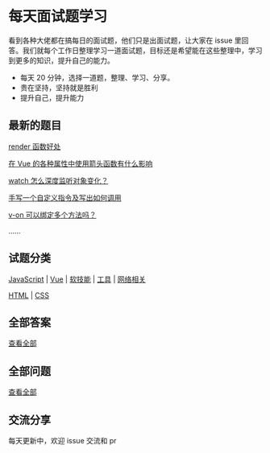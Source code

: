 # 每天面试题学习

看到各种大佬都在搞每日的面试题，他们只是出面试题，让大家在 issue 里回答。我们就每个工作日整理学习一道面试题，目标还是希望能在这些整理中，学习到更多的知识，提升自己的能力。

- 每天 20 分钟，选择一道题，整理、学习、分享。
- 贵在坚持，坚持就是胜利
- 提升自己，提升能力

## 最新的题目

[render 函数好处](https://github.com/kaisa911/DailyInterviewQuestion/blob/master/Questions/Vue/render函数好处.md)

[在 Vue 的各种属性中使用箭头函数有什么影响](https://github.com/kaisa911/DailyInterviewQuestion/blob/master/Questions/Vue/在Vue的各种属性中使用箭头函数有什么影响.md)

[watch 怎么深度监听对象变化？](https://github.com/kaisa911/DailyInterviewQuestion/blob/master/Questions/Vue/watch怎么深度监听对象变化.md)

[手写一个自定义指令及写出如何调用](https://github.com/kaisa911/DailyInterviewQuestion/blob/master/Questions/Vue/手写一个自定义指令及写出如何调用.md)

[v-on 可以绑定多个方法吗？](https://github.com/kaisa911/DailyInterviewQuestion/blob/master/Questions/Vue/v-on可以绑定多个方法吗.md)

……
<br/>

## 试题分类

[JavaScript](https://github.com/kaisa911/DailyInterviewQuestion/blob/master/Classification/JavaScript.md) | [Vue](https://github.com/kaisa911/DailyInterviewQuestion/blob/master/Classification/Vue.md) | [软技能](https://github.com/kaisa911/DailyInterviewQuestion/blob/master/Classification/软技能.md) | [工具](https://github.com/kaisa911/DailyInterviewQuestion/blob/master/Classification/Tool.md) | [网络相关](https://github.com/kaisa911/DailyInterviewQuestion/blob/master/Classification/Network.md)

[HTML](https://github.com/kaisa911/DailyInterviewQuestion/blob/master/Classification/Html.md) | [CSS](https://github.com/kaisa911/DailyInterviewQuestion/blob/master/Classification/CSS.md)

## 全部答案

[查看全部](https://github.com/kaisa911/DailyInterviewQuestion/blob/master/answerList.md)

## 全部问题

[查看全部](https://github.com/kaisa911/DailyInterviewQuestion/blob/master/questionList.md)

## 交流分享

每天更新中，欢迎 issue 交流和 pr
